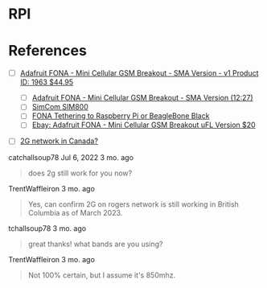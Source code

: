 # RPI




# References



- [ ] [Adafruit FONA - Mini Cellular GSM Breakout - SMA Version - v1 Product ID: 1963 $44.95 ](https://www.adafruit.com/product/1963)
  - [ ] [Adafruit FONA - Mini Cellular GSM Breakout - SMA Version (12:27)](https://www.youtube.com/watch?v=oZEsi3Ul0xY&t=749s)
  - [ ] [SimCom SIM800](https://www.simcom.com/product/SIM800.html)
  - [ ] [FONA Tethering to Raspberry Pi or BeagleBone Black](https://learn.adafruit.com/fona-tethering-to-raspberry-pi-or-beaglebone-black/setup)
  - [ ] [Ebay: Adafruit FONA - Mini Cellular GSM Breakout uFL Version $20](https://www.ebay.com/itm/293274282295)

- [ ] [2G network in Canada?](https://www.reddit.com/r/vintagemobilephones/comments/vc6sk6/comment/jduhc7f/)


catchallsoup78 Jul 6, 2022 3 mo. ago
> does 2g still work for you now?

TrentWaffleiron 3 mo. ago
> Yes, can confirm 2G on rogers network is still working in British Columbia as of March 2023.

tchallsoup78 3 mo. ago
> great thanks! what bands are you using?

TrentWaffleiron 3 mo. ago
> Not 100% certain, but I assume it's 850mhz.



